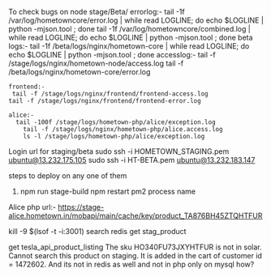 To check bugs on node stage/Beta/
    errorlog:-
        tail -1f /var/log/hometowncore/error.log | while read LOGLINE; do echo $LOGLINE | python -mjson.tool ; done
        tail -1f /var/log/hometowncore/combined.log | while read LOGLINE; do echo $LOGLINE | python -mjson.tool ; done
    beta logs:-
        tail -1f /beta/logs/nginx/hometown-core | while read LOGLINE; do echo $LOGLINE | python -mjson.tool ; done
    accesslog:-
        tail -f /stage/logs/nginx/hometown-node/access.log
        tail -f /beta/logs/nginx/hometown-core/error.log

    frontend:-
     tail -f /stage/logs/nginx/frontend/frontend-access.log 
    tail -f /stage/logs/nginx/frontend/frontend-error.log 

    alice:-
      tail -100f /stage/logs/hometown-php/alice/exception.log 
        tail -f /stage/logs/nginx/hometown-php/alice.access.log 
        ls -l /stage/logs/hometown-php/alice/exception.log 

Login url for staging/beta
    sudo ssh -i HOMETOWN_STAGING.pem  ubuntu@13.232.175.105
    sudo ssh -i HT-BETA.pem  ubuntu@13.232.183.147

steps to deploy on any one of them
1.  npm run stage-build
    npm restart pm2 process name

Alice php url:-
https://stage-alice.hometown.in/mobapi/main/cache/key/product_TA876BH45ZTQHTFUR


kill -9 $(lsof -t -i:3001)
search redis
get stag_product

get tesla_api_product_listing 
The sku HO340FU73JXYHTFUR is not in solar. Cannot search this product on staging. It is added in the cart of
customer id = 1472602. And its not in redis as well and not in php only on mysql how?







